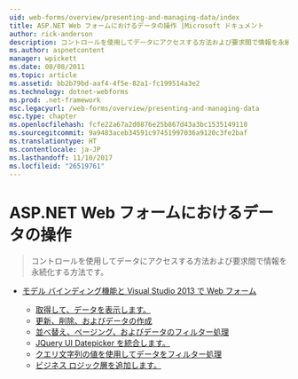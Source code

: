 ```yaml
---
uid: web-forms/overview/presenting-and-managing-data/index
title: ASP.NET Web フォームにおけるデータの操作 |Microsoft ドキュメント
author: rick-anderson
description: コントロールを使用してデータにアクセスする方法および要求間で情報を永続化する方法です。
ms.author: aspnetcontent
manager: wpickett
ms.date: 08/08/2011
ms.topic: article
ms.assetid: bb2b79bd-aaf4-4f5e-82a1-fc199514a3e2
ms.technology: dotnet-webforms
ms.prod: .net-framework
msc.legacyurl: /web-forms/overview/presenting-and-managing-data
msc.type: chapter
ms.openlocfilehash: fcfe22a67a2d0876e25b867d43a3bc1535149110
ms.sourcegitcommit: 9a9483aceb34591c97451997036a9120c3fe2baf
ms.translationtype: HT
ms.contentlocale: ja-JP
ms.lasthandoff: 11/10/2017
ms.locfileid: "26519761"
---
```

<a name="working-with-data-in-aspnet-web-forms"></a>ASP.NET Web フォームにおけるデータの操作
====================
> コントロールを使用してデータにアクセスする方法および要求間で情報を永続化する方法です。


- [モデル バインディング機能と Visual Studio 2013 で Web フォーム](model-binding/index.md)

    - [取得して、データを表示します。](model-binding/retrieving-data.md)
    - [更新、削除、およびデータの作成](model-binding/updating-deleting-and-creating-data.md)
    - [並べ替え、ページング、およびデータのフィルター処理](model-binding/sorting-paging-and-filtering-data.md)
    - [JQuery UI Datepicker を統合します。](model-binding/integrating-jquery-ui.md)
    - [クエリ文字列の値を使用してデータをフィルター処理](model-binding/using-query-string-values-to-retrieve-data.md)
    - [ビジネス ロジック層を追加します。](model-binding/adding-business-logic-layer.md)
